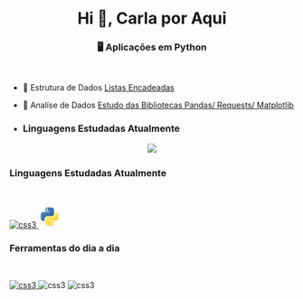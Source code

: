 <h1 align="center">Hi 👋,  Carla por Aqui</h1>

<h3 align="center"> 🖥️ Aplicações em Python</h3><br>

- 📄 Estrutura de Dados [Listas Encadeadas](https://github.com/carlaallmeida/listaencadeada)

- 📄 Analíse de Dados [Estudo das Bibliotecas Pandas/ Requests/ Matplotlib](https://github.com/carlaallmeida/CienciadeDados)

- <h3 align="left">Linguagens Estudadas Atualmente</h3>

<div align = "center">
  <img src ="https://github.com/carlaallmeida/carlaallmeida/assets/102884279/8d80922c-9697-4944-9db7-0fece2b0796a" />
</div>
<h3 align="left">Linguagens Estudadas Atualmente</h3>
<br>
<p align="left"> <a href="https://www.w3schools.com/css/" target="_blank" rel="noreferrer">  <img src="https://cdn.jsdelivr.net/gh/devicons/devicon/icons/django/django-plain.svg" alt="css3" width="40" height="40" />
</a>  <img src="https://raw.githubusercontent.com/devicons/devicon/master/icons/python/python-original.svg" alt="python" width="40" height="40"/> </a> </p>

<h3 align="left">Ferramentas do dia a dia</h3>
<br>
<p align="left"> <a href="https://www.w3schools.com/css/" target="_blank" rel="noreferrer">  <img src="https://cdn.jsdelivr.net/gh/devicons/devicon/icons/gitlab/gitlab-original.svg" alt="css3" width="40" height="40" />
</a> <img src="https://cdn.jsdelivr.net/gh/devicons/devicon/icons/git/git-original.svg" alt="css3" width="40" height="40"/> </a> 
</a> <img src="https://cdn.jsdelivr.net/gh/devicons/devicon/icons/jupyter/jupyter-original-wordmark.svg" alt="css3" width="40" height="40"/> </a> </p>
